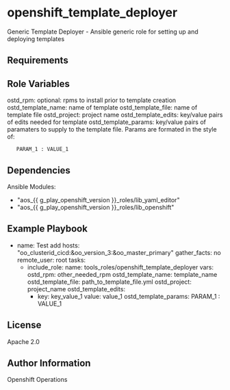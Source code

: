 openshift_template_deployer
=========

Generic Template Deployer - Ansible generic role for setting up and deploying templates

Requirements
------------


Role Variables
--------------

  ostd_rpm: optional: rpms to install prior to template creation
  ostd_template_name: name of template
  ostd_template_file: name of template file
  ostd_project: project name
  ostd_template_edits: key/value pairs of edits needed for template
  ostd_template_params: key/value pairs of paramaters to supply to the template file. Params are formated in the style of:
```
   PARAM_1 : VALUE_1
```


Dependencies
------------

Ansible Modules:

- "aos_{{ g_play_openshift_version }}_roles/lib_yaml_editor"
- "aos_{{ g_play_openshift_version }}_roles/lib_openshift"


Example Playbook
----------------

- name: Test add
  hosts: "oo_clusterid_cicd:&oo_version_3:&oo_master_primary"
  gather_facts: no
  remote_user: root
  tasks:
  - include_role:
      name: tools_roles/openshift_template_deployer
    vars:
      ostd_rpm: other_needed_rpm
      ostd_template_name: template_name
      ostd_template_file: path_to_template_file.yml
      ostd_project: project_name
      ostd_template_edits:
      - key: key_value_1
        value: value_1
      ostd_template_params:
        PARAM_1 : VALUE_1

License
-------

Apache 2.0

Author Information
------------------

Openshift Operations
